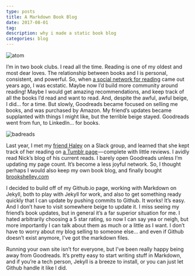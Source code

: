 ```yaml
---
type: posts
title: A Markdown Book Blog
date: 2017-08-01
tag:
description: why i made a static book blog 
categories: blog
---
```


![atom](atom.jpg)

I’m in two book clubs. I read all the time. Reading is one of my oldest and most dear loves. The relationship between books and I is personal, consistent, and powerful. So, when [a social network for reading](https://www.goodreads.com) came out years ago, I was ecstatic. Maybe now I’d build more community around reading! Maybe I would get amazing recommendations, and keep track of all the books I’d read and want to read. And, despite the awful, awful beige, I did… for a time. But slowly, Goodreads became focused on selling me books, and was purchased by Amazon. My friend’s updates became supplanted with things I might like, but the terrible beige stayed. Goodreads went from fun, to LinkedIn… for books.

![badreads](goodreads.jpg)

Last year, I met my [friend Haley](https://www.haleyfiege.fun) on a Slack group, and learned that she kept track of her reading on [a Tumblr page ](https://haleyfiege.tumblr.com)— complete with little reviews. I avidly read Nick’s blog of his current reads. I barely open Goodreads unless I’m updating my page count. It’s become a less joyful network. So, I thought perhaps I would also keep my own book blog, and finally bought [brookshelley.com](https://www.brookshelley.com)

I decided to build off of my Github.io page, working with Markdown on Jekyll, both to play with Jekyll for work, and also to get something ready quickly that I can update by pushing commits to Github. It works! It’s easy. And I don’t have to visit somewhere beige to update it. I miss seeing my friend’s book updates, but in general it’s a far superior situation for me. I hated arbitrarily choosing a 5 star rating, so now I can say yea or neigh, but more importantly I can talk about them as much or a little as I want. I don’t have to worry about my blog selling to someone else… and even if Github doesn’t exist anymore, I’ve got the markdown files.

Running your own site isn’t for everyone, but I’ve been really happy being away from Goodreads. It’s pretty easy to start writing stuff in Markdown, and if you’re a tech person, Jekyll is a breeze to install, or you can just let Github handle it like I did.
